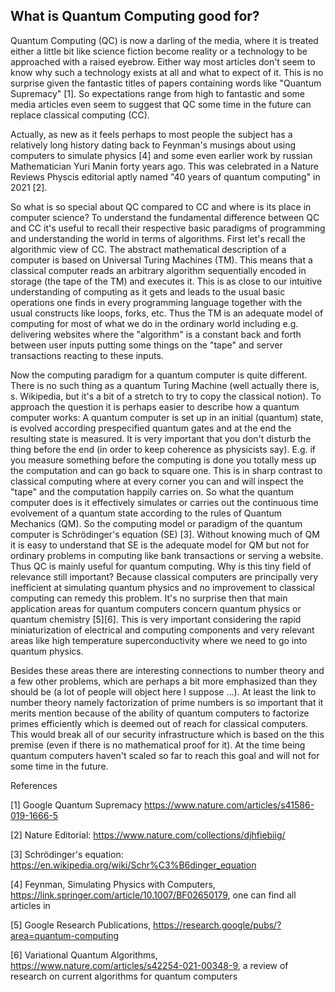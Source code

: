 ## What is Quantum Computing good for?

Quantum Computing (QC) is now a darling of the media, where it is treated either a little bit like science fiction become reality or a technology to be approached with a raised eyebrow. Either way most articles don't seem to know why such a technology exists at all and what to expect of it. This is no surprise given the fantastic titles of papers containing words like "Quantum Supremacy" [1]. So expectations range from high to fantastic and some media articles even seem to suggest that QC some time in the future can replace classical computing (CC).

Actually, as new as it feels perhaps to most people the subject has a relatively long history dating back to Feynman's musings about using computers to simulate physics [4] and some even earlier work by russian Mathematician Yuri Manin forty years ago. This was celebrated in a Nature Reviews Physcis editorial aptly named "40 years of quantum computing" in 2021 [2].

So what is so special about QC compared to CC and where is its place in computer science? To understand the fundamental difference between QC and CC it's useful to recall their respective basic paradigms of programming and understanding the world in terms of algorithms. First let's recall the algorithmic view of CC. The abstract mathematical description of a computer is based on Universal Turing Machines (TM). This means that a classical computer reads an arbitrary algorithm sequentially encoded in storage (the tape of the TM) and executes it. This is as close to our intuitive understanding of computing as it gets and leads to the usual basic operations one finds in every programming language together with the usual constructs like loops, forks, etc. Thus the TM is an adequate model of computing for most of what we do in the ordinary world including e.g. delivering websites where the "algorithm" is a constant back and forth between user inputs putting some things on the "tape" and server transactions reacting to these inputs. 

Now the computing paradigm for a quantum computer is quite different. There is no such thing as a quantum Turing Machine (well actually there is, s. Wikipedia, but it's a bit of a stretch to try to copy the classical notion). To approach the question it is perhaps easier to describe how a quantum computer works: A quantum computer is set up in an initial (quantum) state, is evolved according prespecified quantum gates and at the end the resulting state is measured. It is very important that you don't disturb the thing before the end (in order to keep coherence as physicists say). E.g. if you measure something before the computing is done you totally mess up the computation and can go back to square one. This is in sharp contrast to classical computing where at every corner you can and will inspect the "tape" and the computation happily carries on. So what the quantum computer does is it effectively simulates or carries out the continuous time evolvement of a quantum state according to the rules of Quantum Mechanics (QM). So the computing model or paradigm of the quantum computer is Schrödinger's equation (SE) [3]. Without knowing much of QM it is easy to understand that SE is the adequate model for QM but not for ordinary problems in computing like bank transactions or serving a website. Thus QC is mainly useful for quantum computing. Why is this tiny field of relevance still important? Because classical computers are principally very inefficient at simulating quantum physics and no improvement to classical computing can remedy this problem. It's no surprise then that main application areas for quantum computers concern quantum physics or quantum chemistry [5][6]. This is very important considering the rapid miniaturization of electrical and computing components and very relevant areas like high temperature superconductivity where we need to go into quantum physics.

Besides these areas there are interesting connections to number theory and a few other problems, which are perhaps a bit more emphasized than they should be (a lot of people will object here I suppose ...). At least the link to number theory namely factorization of prime numbers is so important that it merits mention because of the ability of quantum computers to factorize primes efficiently which is deemed out of reach for classical computers. This would break all of our security infrastructure which is based on the this premise (even if there is no mathematical proof for it). At the time being quantum computers haven't scaled so far to reach this goal and will not for some time in the future.

References

[1] Google Quantum Supremacy <https://www.nature.com/articles/s41586-019-1666-5>

[2] Nature Editorial: <https://www.nature.com/collections/djhfiebiig/>

[3] Schrödinger's equation: <https://en.wikipedia.org/wiki/Schr%C3%B6dinger_equation>

[4] Feynman, Simulating Physics with Computers, <https://link.springer.com/article/10.1007/BF02650179>, one can find all articles in 

[5] Google Research Publications, <https://research.google/pubs/?area=quantum-computing>

[6] Variational Quantum Algorithms, <https://www.nature.com/articles/s42254-021-00348-9>, a review of research on current algorithms for quantum computers